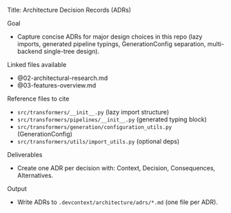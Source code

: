 Title: Architecture Decision Records (ADRs)

Goal
- Capture concise ADRs for major design choices in this repo (lazy imports, generated pipeline typings, GenerationConfig separation, multi-backend single-tree design).

Linked files available
- @02-architectural-research.md
- @03-features-overview.md

Reference files to cite
- `src/transformers/__init__.py` (lazy import structure)
- `src/transformers/pipelines/__init__.py` (generated typing block)
- `src/transformers/generation/configuration_utils.py` (GenerationConfig)
- `src/transformers/utils/import_utils.py` (optional deps)

Deliverables
- Create one ADR per decision with: Context, Decision, Consequences, Alternatives.

Output
- Write ADRs to `.devcontext/architecture/adrs/*.md` (one file per ADR).
